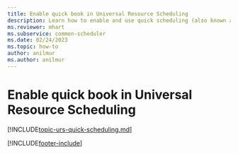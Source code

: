 ```yaml
---
title: Enable quick book in Universal Resource Scheduling
description: Learn how to enable and use quick scheduling (also known as quick book) to simplify the schedule assistant experience and make the process easier.
ms.reviewer: mhart
ms.subservice: common-scheduler
ms.date: 02/24/2023
ms.topic: how-to
author: anilmur
ms.author: anilmur
---
```


# Enable quick book in Universal Resource Scheduling

[!INCLUDE[topic-urs-quick-scheduling.md](../shared/urs/quick-scheduling.md)]


[!INCLUDE[footer-include](../includes/footer-banner.md)]
